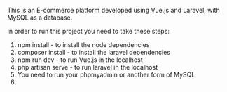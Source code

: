 This is an E-commerce platform developed using Vue.js and Laravel, with MySQL as a database.

In order to run this project you need to take these steps:
1. npm install - to install the node dependencies
2. composer install - to install the laravel dependencies
3. npm run dev - to run Vue.js in the localhost
4. php artisan serve - to run laravel in the localhost
5. You need to run your phpmyadmin or another form of MySQL
6. 
